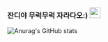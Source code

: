 ### 잔디야 무럭무럭 자라다오:) <img src="https://media.giphy.com/media/hvRJCLFzcasrR4ia7z/giphy.gif" width="25px">

![Anurag's GitHub stats](https://github-readme-stats.vercel.app/api?username=hweebaak&show_icons=true&theme=gruvbox)

